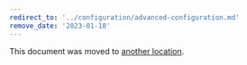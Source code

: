 ```yaml
---
redirect_to: '../configuration/advanced-configuration.md'
remove_date: '2023-01-18'
---
```


This document was moved to [another location](../configuration/advanced-configuration.md).

<!-- This redirect file can be deleted after <2023-01-18>. -->
<!-- Redirects that point to other docs in the same project expire in three months. -->
<!-- Redirects that point to docs in a different project or site (for example, link is not relative and starts with `https:`) expire in one year. -->
<!-- Before deletion, see: https://docs.gitlab.com/ee/development/documentation/redirects.html -->
